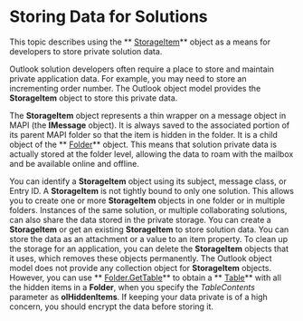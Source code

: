 
# Storing Data for Solutions

This topic describes using the  ** [StorageItem](41776bc3-b838-2755-fd6b-3b5012fb9ae5.md)** object as a means for developers to store private solution data.

Outlook solution developers often require a place to store and maintain private application data. For example, you may need to store an incrementing order number. The Outlook object model provides the  **StorageItem** object to store this private data.

The  **StorageItem** object represents a thin wrapper on a message object in MAPI (the **IMessage** object). It is always saved to the associated portion of its parent MAPI folder so that the item is hidden in the folder. It is a child object of the ** [Folder](3cf6cda8-6d70-666e-2643-9d9c5b9cacfc.md)** object. This means that solution private data is actually stored at the folder level, allowing the data to roam with the mailbox and be available online and offline.

You can identify a  **StorageItem** object using its subject, message class, or Entry ID. A **StorageItem** is not tightly bound to only one solution. This allows you to create one or more **StorageItem** objects in one folder or in multiple folders. Instances of the same solution, or multiple collaborating solutions, can also share the data stored in the private storage.
You can create a  **StorageItem** or get an existing **StorageItem** to store solution data. You can store the data as an attachment or a value to an item property. To clean up the storage for an application, you can delete the **StorageItem** objects that it uses, which removes these objects permanently.
The Outlook object model does not provide any collection object for  **StorageItem** objects. However, you can use ** [Folder.GetTable](08d184cb-0c41-01b1-abc5-305476380f8b.md)** to obtain a ** [Table](0affaafd-93fe-227a-acee-e09a86cadc20.md)** with all the hidden items in a **Folder**, when you specify the  _TableContents_ parameter as **olHiddenItems**. If keeping your data private is of a high concern, you should encrypt the data before storing it.

